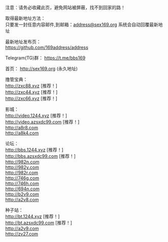 注意：请务必收藏此页，避免网站被屏蔽，找不到回家的路！<br />

取得最新地址方法： <br />
只要发一封任意内容邮件,到邮箱：address@sex169.org 系统会自动回覆最新地址 <br />

最新地址发布页：<br />
https://github.com/169address/address<br />

Telegram(TG)群：
https://t.me/bbs169 <br />

首页： http://sex169.org (永久地址) <br />

撸管宝典：<br />
http://zxc88.xyz \[推荐！\]<br />
http://zxc44.xyz \[推荐！\]<br />
http://zxc66.xyz \[推荐！\]<br />

影城：<br />
http://video.1244.xyz \[推荐！\] <br />
http://video.azsxdc99.com \[推荐！\] <br />
http://a8r8.com<br />
http://a8k4.com<br />

论坛： <br />
http://bbs.1244.xyz \[推荐！\]<br />
http://bbs.azsxdc99.com \[推荐！\]<br />
http://982n.com<br />
http://982y.com<br />
http://982r.com<br />
http://746g.com<br />
http://746h.com<br />
http://694n.com<br />
http://b2v9.com<br />
http://a2v8.com<br />

种子站：<br />
http://bt.1244.xyz \[推荐！\]<br />
http://bt.azsxdc99.com \[推荐！\]<br />
http://a2v9.com<br />
http://zv27.com<br />
